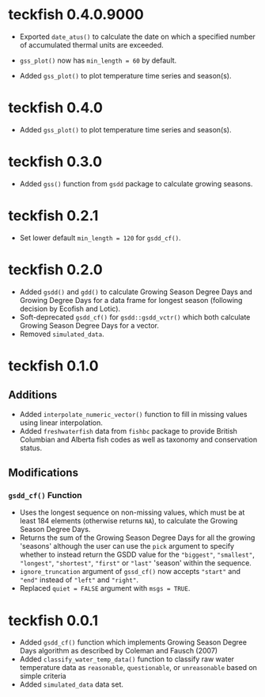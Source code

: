 <!-- NEWS.md is maintained by https://fledge.cynkra.com, contributors should not edit this file -->

# teckfish 0.4.0.9000

- Exported `date_atus()` to calculate the date on which a specified number of accumulated thermal units are exceeded.

- `gss_plot()` now has `min_length = 60` by default.

- Added `gss_plot()` to plot temperature time series and season(s).


# teckfish 0.4.0

- Added `gss_plot()` to plot temperature time series and season(s).


# teckfish 0.3.0

- Added `gss()` function from `gsdd` package to calculate growing seasons.


# teckfish 0.2.1

- Set lower default `min_length = 120` for `gsdd_cf()`.

# teckfish 0.2.0

- Added `gsdd()` and `gdd()` to calculate Growing Season Degree Days and Growing Degree Days for a data frame for longest season (following decision by Ecofish and Lotic).
- Soft-deprecated `gsdd_cf()` for `gsdd::gsdd_vctr()` which both calculate Growing Season Degree Days for a vector.
- Removed `simulated_data`.

# teckfish 0.1.0

## Additions

- Added `interpolate_numeric_vector()` function to fill in missing values using linear interpolation.
- Added `freshwaterfish` data from `fishbc` package to provide British Columbian and Alberta fish codes as well as taxonomy and conservation status.

## Modifications

### `gsdd_cf()` Function

- Uses the longest sequence on non-missing values, which must be at least 184 elements (otherwise returns `NA`), to calculate the Growing Season Degree Days.
- Returns the sum of the Growing Season Degree Days for all the growing 'seasons' although the user can use the `pick` argument to specify whether to instead return the GSDD value for the `"biggest"`, `"smallest"`, `"longest"`, `"shortest"`, `"first"` or `"last"` 'season' within the sequence.
- `ignore_truncation` argument of `gssd_cf()` now accepts `"start"` and `"end"` instead of
`"left"` and `"right"`.
- Replaced `quiet = FALSE` argument with `msgs = TRUE`.

# teckfish 0.0.1

- Added `gsdd_cf()` function which implements Growing Season Degree Days
algorithm as described by Coleman and Fausch (2007)
- Added `classify_water_temp_data()` function to classify raw water temperature
data as `reasonable`, `questionable`, or `unreasonable` based on 
simple criteria
- Added `simulated_data` data set.
